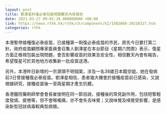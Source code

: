 ```yaml
---
layout: post
title: 劉澤星料復必泰包裝問題數天內有報告
date: 2021-03-27 09:01:28.000000000 +08:00
link: https://news.rthk.hk/rthk/ch/component/k2/1582868-20210327.htm
categories: rthk
---
```


本港暫停接種復必泰疫苗，已接種第一劑復必泰疫苗的市民，原先今日要打第二針。政府疫苗顧問專家委員會召集人劉澤星在本台節目《星期六問責》表示，復星方面正檢視包裝出現問題，會否影響疫苗的效果及安全性，相信數天內會有報告，希望復星可於其他地方收集新一批疫苗送港。

另外，本港昨日新增的一宗源頭不明個案，涉及一名38歲日本籍空姐，她在發病前3日曾接種復必泰疫苗。劉澤星相信，患者幾大機會於接種疫苗前已感染，又說根據研究，接種疫苗後一至兩星期才產生抗體。

香港醫院藥劑師學會會長崔俊明在同一節目說，接種後的常見副作用，包括短暫輕度發燒、疲倦等，但不會喉嚨痛，亦不會失去味覺；又說味覺及嗅覺受影響，是感染新型冠狀病毒較典型病徵。
